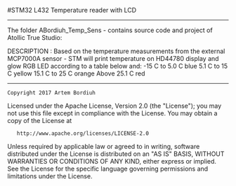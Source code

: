  #STM32 L432 Temperature reader with LCD
***************************************************************************

 The folder ABordiuh_Temp_Sens - contains source code and project 
				of Atollic True Studio:
	
 DESCRIPTION   : Based on the temperature measurements from the external
		MCP7000A sensor - STM will print temperature on HD44780
		display and glow RGB LED according to a table below and:
		-15	C to 5.0 C	blue
		5.1	C to 15 C	yellow
		15.1	C to 25 C	orange
		Above 25.1 C		red

****************************************************************************

	Copyright 2017 Artem Bordiuh

   Licensed under the Apache License, Version 2.0 (the "License");
   you may not use this file except in compliance with the License.
   You may obtain a copy of the License at

       http://www.apache.org/licenses/LICENSE-2.0

   Unless required by applicable law or agreed to in writing, software
   distributed under the License is distributed on an "AS IS" BASIS,
   WITHOUT WARRANTIES OR CONDITIONS OF ANY KIND, either express or implied.
   See the License for the specific language governing permissions and
   limitations under the License.

